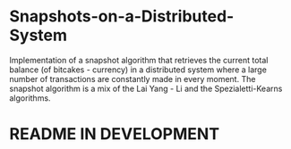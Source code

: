 # Snapshots-on-a-Distributed-System
Implementation of a snapshot algorithm that retrieves the current total balance (of bitcakes - currency) in a distributed system where a large number of transactions are constantly made in every moment. The snapshot algorithm is a mix of the Lai Yang - Li and the Spezialetti-Kearns algorithms.
# README IN DEVELOPMENT
